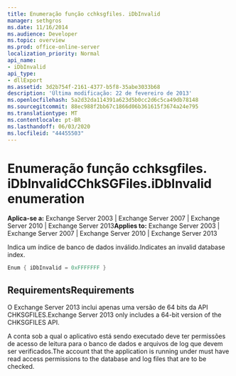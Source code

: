 ```yaml
---
title: Enumeração função cchksgfiles. iDbInvalid
manager: sethgros
ms.date: 11/16/2014
ms.audience: Developer
ms.topic: overview
ms.prod: office-online-server
localization_priority: Normal
api_name:
- iDbInvalid
api_type:
- dllExport
ms.assetid: 3d2b754f-2161-4377-b5f8-35abe3033b68
description: 'Última modificação: 22 de fevereiro de 2013'
ms.openlocfilehash: 5a2d32da114391a623d5b0cc2d6c5ca49db78148
ms.sourcegitcommit: 88ec988f2bb67c1866d06b361615f3674a24e795
ms.translationtype: MT
ms.contentlocale: pt-BR
ms.lasthandoff: 06/03/2020
ms.locfileid: "44455503"
---
```

# <a name="cchksgfilesidbinvalid-enumeration"></a><span data-ttu-id="210bc-103">Enumeração função cchksgfiles. iDbInvalid</span><span class="sxs-lookup"><span data-stu-id="210bc-103">CChkSGFiles.iDbInvalid enumeration</span></span>

<span data-ttu-id="210bc-104">**Aplica-se a:** Exchange Server 2003 | Exchange Server 2007 | Exchange Server 2010 | Exchange Server 2013</span><span class="sxs-lookup"><span data-stu-id="210bc-104">**Applies to:** Exchange Server 2003 | Exchange Server 2007 | Exchange Server 2010 | Exchange Server 2013</span></span>
  
<span data-ttu-id="210bc-105">Indica um índice de banco de dados inválido.</span><span class="sxs-lookup"><span data-stu-id="210bc-105">Indicates an invalid database index.</span></span>
  
```cs
Enum { iDbInvalid = 0xFFFFFFF }

```

## <a name="requirements"></a><span data-ttu-id="210bc-106">Requirements</span><span class="sxs-lookup"><span data-stu-id="210bc-106">Requirements</span></span>

<span data-ttu-id="210bc-107">O Exchange Server 2013 inclui apenas uma versão de 64 bits da API CHKSGFILES.</span><span class="sxs-lookup"><span data-stu-id="210bc-107">Exchange Server 2013 only includes a 64-bit version of the CHKSGFILES API.</span></span>
  
<span data-ttu-id="210bc-108">A conta sob a qual o aplicativo está sendo executado deve ter permissões de acesso de leitura para o banco de dados e arquivos de log que devem ser verificados.</span><span class="sxs-lookup"><span data-stu-id="210bc-108">The account that the application is running under must have read access permissions to the database and log files that are to be checked.</span></span>
  

